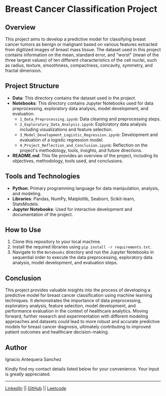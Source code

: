 # Breast Cancer Classification Project

## Overview
This project aims to develop a predictive model for classifying breast cancer tumors as benign or malignant based on various features extracted from digitized images of breast mass tissue. The dataset used in this project contains information on the mean, standard error, and "worst" (mean of the three largest values) of ten different characteristics of the cell nuclei, such as radius, texture, smoothness, compactness, concavity, symmetry, and fractal dimension.

## Project Structure
- **Data**: This directory contains the dataset used in the project.
- **Notebooks**: This directory contains Jupyter Notebooks used for data preprocessing, exploratory data analysis, model development, and evaluation.
  - `1_Data_Preprocessing.ipynb`: Data cleaning and preprocessing steps.
  - `2_Exploratory_Data_Analysis.ipynb`: Exploratory data analysis including visualizations and feature selection.
  - `3_Model_Development_Logistic_Regression.ipynb`: Development and evaluation of a logistic regression model.
  - `4_Project_Reflection_and_Conclusion.ipynb`: Reflection on the project's methodology, tools, insights, and future directions.
- **README.md**: This file provides an overview of the project, including its objectives, methodology, tools used, and conclusions.

## Tools and Technologies
- **Python**: Primary programming language for data manipulation, analysis, and modeling.
- **Libraries**: Pandas, NumPy, Matplotlib, Seaborn, Scikit-learn, StatsModels.
- **Jupyter Notebooks**: Used for interactive development and documentation of the project.

## How to Use
1. Clone this repository to your local machine.
2. Install the required libraries using `pip install -r requirements.txt`.
3. Navigate to the `Notebooks` directory and run the Jupyter Notebooks in sequential order to execute the data preprocessing, exploratory data analysis, model development, and evaluation steps.

## Conclusion
This project provides valuable insights into the process of developing a predictive model for breast cancer classification using machine learning techniques. It demonstrates the importance of data preprocessing, exploratory analysis, feature selection, model development, and performance evaluation in the context of healthcare analytics. Moving forward, further research and experimentation with different modeling approaches and datasets could lead to more robust and accurate predictive models for breast cancer diagnosis, ultimately contributing to improved patient outcomes and healthcare decision-making.

## Author
Ignacio Antequera Sanchez

Kindly find my contact details listed below for your convenience. Your input is greatly appreciated.

***

[LinkedIn](https://www.linkedin.com/in/ignacio-antequera)  ||  [GitHub](https://github.com/Ignacio-Antequera)  ||  [Leetcode](https://leetcode.com/Ignacio_antequera)

